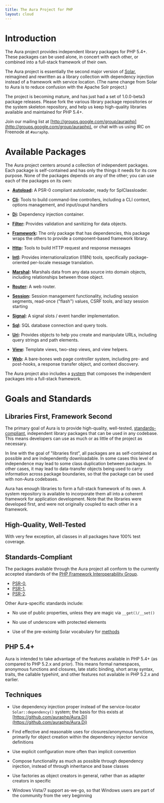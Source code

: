 ```yaml
---
title: The Aura Project for PHP
layout: cloud
---
```


<div class="grid_4" markdown="1">

Introduction
============

The Aura project provides independent library packages for PHP 5.4+. These
packages can be used alone, in concert with each other, or combined into a
full-stack framework of their own.

The Aura project is essentially the second major version of
[Solar](http://solarphp.com), reimagined and rewritten as a library collection
with dependency injection instead of a framework with service location. (The
name change from Solar to Aura is to reduce confusion with the Apache Solr
project.)

The project is becoming mature, and has just had a set of 1.0.0-beta3 package
releases. Please fork the various library package repositories or the system
skeleton repository, and help us keep high-quality libraries available and
maintained for PHP 5.4+.

Join our mailing list at
[http://groups.google.com/group/auraphp](http://groups.google.com/group/auraphp),
or chat with us using IRC on Freenode at `#auraphp`.

</div>

<div class="grid_8" markdown="1">

Available Packages
==================

The Aura project centers around a collection of independent packages. Each
package is self-contained and has only the things it needs for its core
purpose. None of the packages depends on any of the other; you can use each of
the packages on its own:

- **[Autoload](https://github.com/auraphp/Aura.Autoload):** A PSR-0 compliant
  autoloader, ready for SplClassloader.

- **[Cli](https://github.com/auraphp/Aura.Cli):** Tools to build command-line
  controllers, including a CLI context, options management, and input/ouput
  handlers

- **[Di](https://github.com/auraphp/Aura.Di):** Dependency injection
  container.

- **[Filter](https://github.com/auraphp/Aura.Filter):** Provides validation and
  sanitizing for data objects.

- **[Framework](https://github.com/auraphp/Aura.Framework):** The only package
  that has dependencies, this package wraps the others to provide a
  component-based framework library.

- **[Http](https://github.com/auraphp/Aura.Http):** Tools to build HTTP
  request and response messages

- **[Intl](https://github.com/auraphp/Aura.Intl):** Provides internationalization 
  (I18N) tools, specifically package-oriented per-locale message translation.

- **[Marshal](https://github.com/auraphp/Aura.Marshal):** Marshals data from
  any data source into domain objects, including relationships between those
  object.

- **[Router](https://github.com/auraphp/Aura.Router):** A web router.

- **[Session](https://github.com/auraphp/Aura.Session):** Session management 
  functionality, including session segments, read-once ("flash") values, CSRF 
  tools, and lazy session starting

- **[Signal](https://github.com/auraphp/Aura.Signal):** A signal slots / event
  handler implementation.

- **[Sql](https://github.com/auraphp/Aura.Sql):** SQL database connection and
  query tools.

- **[Uri](https://github.com/auraphp/Aura.Uri):** Provides objects to 
  help you create and manipulate URLs, including query strings and path elements.

- **[View](https://github.com/auraphp/Aura.View):** Template views, two-step
  views, and view helpers.

- **[Web](https://github.com/auraphp/Aura.Web):** A bare-bones web page
  controller system, including pre- and post-hooks, a response transfer
  object, and context discovery.

The Aura project also includes a [system](https://github.com/auraphp/system)
that composes the independent packages into a full-stack framework.


Goals and Standards
===================

Libraries First, Framework Second
---------------------------------

The primary goal of Aura is to provide high-quality, well-tested,
[standards-compliant](http://php-fig.org), independent library packages that
can be used in any codebase. This means developers can use as much or as
little of the project as necessary.

In line with the goal of "libraries first", all packages are as self-contained
as possible and are independently downloadable. In some cases this level of
independence may lead to some class duplication between packages. In other
cases, it may lead to data-transfer objects being used to carry information
across package boundaries, so that the package can be used with non-Aura
codebases.

Aura has enough libraries to form a full-stack framework of its own. A system
repository is available to incorporate them all into a coherent framework for
application development. Note that the libraries were developed first, and
were not originally coupled to each other in a framework.


High-Quality, Well-Tested
-------------------------

With very few exception, all classes in all packages have 100% test coverage.


Standards-Compliant
-------------------

The packages available through the Aura project all conform to the currently
accepted standards of the [PHP Framework Interoperability
Group](http://www.php-fig.org/).

- [PSR-0](https://github.com/php-fig/fig-standards/blob/master/accepted/PSR-0.md),
- [PSR-1](https://github.com/php-fig/fig-standards/blob/master/accepted/PSR-1-basic-coding-standard.md), 
- [PSR-2](https://github.com/php-fig/fig-standards/blob/master/accepted/PSR-2-coding-style-guide.md).

Other Aura-specific standards include:

- No use of public properties, unless they are magic via `__get()/__set()`

- No use of underscore with protected elements

- Use of the pre-exisintg Solar vocabulary for
  [methods](http://solarphp.com/manual/appendix-standards.naming.methods)


PHP 5.4+
--------

Aura is intended to take advantage of the features available in PHP 5.4+ (as
compared to PHP 5.2.x and prior). This means formal namespaces, anonymous
functions and closures, late static binding, short array syntax, traits, the
callable typehint, and other features not available in PHP 5.2.x and earlier.


Techniques
----------

- Use dependency injection proper instead of the service-locator
  `Solar::dependency()` system; the basis for this exists at
  [https://github.com/auraphp/Aura.Di](https://github.com/auraphp/Aura.Di)

- Find effective and reasonable uses for closures/anonymous functions,
  primarily for object creation within the dependency injector service
  definitions

- Use explicit configuration more often than implicit convention

- Compose functionality as much as possible through dependency injection,
  instead of through inheritance and base classes

- Use factories as object creators in general, rather than as adapter creators
  in specific

- Windows Vista/7 support as-we-go, so that Windows users are part of the
  community from the very beginning
</div>
